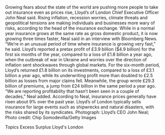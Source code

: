 Growing fears about the state of the world are pushing more people to take out insurance even as prices rise, Lloyd’s of London Chief Executive Officer John Neal said.
Rising inflation, recession worries, climate threats and geopolitical tensions are making individuals and businesses more wary of risks, according to the head of the insurance exchange. While in a normal year insurance grows at the same rate as gross domestic product, it is now growing three times faster, Neal said in an interview with Bloomberg News.
“We’re in an unusual period of time where insurance is growing very fast,” he said.
Lloyd’s reported a pretax profit of £3.9 billion ($4.9 billion) for the first six months of the year, compared to a loss of £1.8 billion a year ago, when the outbreak of war in Ukraine and worries over the direction of inflation sent shockwaves through global markets.
For the six-month period, Lloyd’s returned £1.8 billion on its investments, compared to a loss of £3.1 billion a year ago, while its underwriting profit more than doubled to £2.5 billion as losses from major claims fell. Meanwhile, the group wrote £29.3 billion of premiums, a jump from £24 billion in the same period a year ago.
“We are reporting profitability that hasn’t been seen in a couple of decades,” Neal added.
According to Neal, insurance prices generally have risen about 9% over the past year. Lloyd’s of London typically sells insurance for large events such as shipwrecks and natural disasters, with the risks shared by its syndicates.
Photograph: Lloyd’s CEO John Neal; Photo credit: Chip Somodevilla/Getty Images

Topics
Excess Surplus
Lloyd's
London
